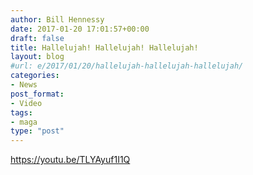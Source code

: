 ```yaml
---
author: Bill Hennessy
date: 2017-01-20 17:01:57+00:00
draft: false
title: Hallelujah! Hallelujah! Hallelujah!
layout: blog
#url: e/2017/01/20/hallelujah-hallelujah-hallelujah/
categories:
- News
post_format:
- Video
tags:
- maga
type: "post"
---
```


https://youtu.be/TLYAyuf1I1Q
